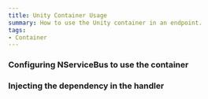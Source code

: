 ```yaml
---
title: Unity Container Usage
summary: How to use the Unity container in an endpoint.
tags:
- Container
---
```


### Configuring NServiceBus to use the container 

<!-- import ContainerConfiguration -->

### Injecting the dependency in the handler

<!-- import InjectingDependency -->
   

